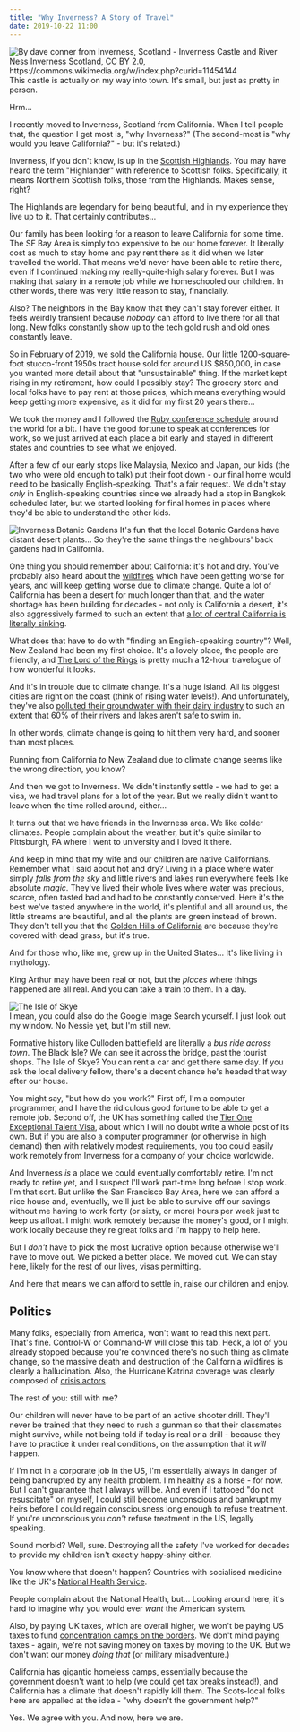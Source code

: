 ```yaml
---
title: "Why Inverness? A Story of Travel"
date: 2019-10-22 11:00
---
```


<div class="inset pull-right d-none d-sm-block">
  <img class="" src="/images/800px-Inverness_Castle_and_River_Ness_Inverness_Scotland_-_conner395.jpg" alt="By dave conner from Inverness, Scotland - Inverness Castle and River Ness Inverness Scotland, CC BY 2.0, https://commons.wikimedia.org/w/index.php?curid=11454144" />
  This castle is actually on my way into town. It's small, but just as pretty in person.
</div>

Hrm...

I recently moved to Inverness, Scotland from California. When I tell people that, the question I get most is, "why Inverness?" (The second-most is "why would you leave California?" - but it's related.)

Inverness, if you don't know, is up in the [Scottish Highlands](https://en.wikipedia.org/wiki/Scottish_Highlands). You may have heard the term "Highlander" with reference to Scottish folks. Specifically, it means Northern Scottish folks, those from the Highlands. Makes sense, right?

The Highlands are legendary for being beautiful, and in my experience they live up to it. That certainly contributes...

Our family has been looking for a reason to leave California for some time. The SF Bay Area is simply too expensive to be our home forever. It literally cost as much to stay home and pay rent there as it did when we later travelled the world. That means we'd never have been able to retire there, even if I continued making my really-quite-high salary forever. But I was making that salary in a remote job while we homeschooled our children. In other words, there was very little reason to stay, financially.

Also? The neighbors in the Bay know that they can't stay forever either. It feels weirdly transient because *nobody* can afford to live there for all that long. New folks constantly show up to the tech gold rush and old ones constantly leave.

So in February of 2019, we sold the California house. Our little 1200-square-foot stucco-front 1950s tract house sold for around US $850,000, in case you wanted more detail about that "unsustainable" thing. If the market kept rising in my retirement, how could I possibly stay? The grocery store and local folks have to pay rent at those prices, which means everything would keep getting more expensive, as it did for my first 20 years there...

We took the money and I followed the [Ruby conference schedule](https://rubyconferences.org/) around the world for a bit. I have the good fortune to speak at conferences for work, so we just arrived at each place a bit early and stayed in different states and countries to see what we enjoyed.

After a few of our early stops like Malaysia, Mexico and Japan, our kids (the two who were old enough to talk) put their foot down - our final home would need to be basically English-speaking. That's a fair request. We didn't stay *only* in English-speaking countries since we already had a stop in Bangkok scheduled later, but we started looking for final homes in places where they'd be able to understand the other kids.

<div class="inset pull-left d-none d-sm-block">
  <img class="" src="/images/inverness_botanic_gardens.jpg" alt="Inverness Botanic Gardens"></img>
  It's fun that the local Botanic Gardens have distant desert plants... So they're the same things the neighbours' back gardens had in California.
</div>

One thing you should remember about California: it's hot and dry. You've probably also heard about the [wildfires](https://en.wikipedia.org/wiki/2019_California_wildfires) which have been getting worse for years, and will keep getting worse due to climate change. Quite a lot of California has been a desert for much longer than that, and the water shortage has been building for decades - not only is California a desert, it's also aggressively farmed to such an extent that [a lot of central California is literally sinking](https://www.theguardian.com/us-news/2015/nov/28/california-central-valley-sinking-farmers-deepwater-wells).

What does that have to do with "finding an English-speaking country"? Well, New Zealand had been my first choice. It's a lovely place, the people are friendly, and [The Lord of the Rings](https://en.wikipedia.org/wiki/The_Lord_of_the_Rings_(film_series)) is pretty much a 12-hour travelogue of how wonderful it looks.

And it's in trouble due to climate change. It's a huge island. All its biggest cities are right on the coast (think of rising water levels!). And unfortunately, they've also [polluted their groundwater with their dairy industry](https://www.economist.com/asia/2017/11/16/dairy-farming-is-polluting-new-zealands-water) to such an extent that 60% of their rivers and lakes aren't safe to swim in.

In other words, climate change is going to hit them very hard, and sooner than most places.

Running from California *to* New Zealand due to climate change seems like the wrong direction, you know?

And then we got to Inverness. We didn't instantly settle - we had to get a visa, we had travel plans for a lot of the year. But we really didn't want to leave when the time rolled around, either...

It turns out that we have friends in the Inverness area. We like colder climates. People complain about the weather, but it's quite similar to Pittsburgh, PA where I went to university and I loved it there.

And keep in mind that my wife and our children are native Californians. Remember what I said about hot and dry? Living in a place where water simply *falls from the sky* and little rivers and lakes run everywhere feels like absolute *magic*. They've lived their whole lives where water was precious, scarce, often tasted bad and had to be constantly conserved. Here it's the best we've tasted anywhere in the world, it's plentiful and all around us, the little streams are beautiful, and all the plants are green instead of brown. They don't tell you that the [Golden Hills of California](https://www.google.com/search?tbm=isch&sxsrf=ACYBGNR4sQ1p5NGKtdidkNV9By4GW9F79A%3A1571665669915&source=hp&biw=1272&bih=618&ei=BbetXZSmNczQaOPqmOAM&q=golden+hills+of+california&oq=golden+hill&gs_l=img.3.0.35i39j0l9.1306.2481..3091...0.0..0.137.777.11j1......0....1..gws-wiz-img.....10..35i362i39j0i3.KFW4xJXQm9w) are because they're covered with dead grass, but it's true.

And for those who, like me, grew up in the United States... It's like living in mythology.

King Arthur may have been real or not, but the *places* where things happened are all real. And you can take a train to them. In a day.

<div class="inset pull-right d-none d-sm-block">
  <img class="" src="/images/Old-Man-of-Storr.jpg" alt="The Isle of Skye"></img><br/>
  I mean, you could also do the Google Image Search yourself. I just look out my window. No Nessie yet, but I'm still new.
</div>

Formative history like Culloden battlefield are literally a *bus ride across town*. The Black Isle? We can see it across the bridge, past the tourist shops. The Isle of Skye? You can rent a car and get there same day. If you ask the local delivery fellow, there's a decent chance he's headed that way after our house.

You might say, "but how do you work?" First off, I'm a computer programmer, and I have the ridiculous good fortune to be able to get a remote job. Second off, the UK has something called the [Tier One Exceptional Talent Visa](https://ayjsolicitors.com/uk-personal/tier-1-exceptional-talent-visa/), about which I will no doubt write a whole post of its own. But if you are also a computer programmer (or otherwise in high demand) then with relatively modest requirements, you too could easily work remotely from Inverness for a company of your choice worldwide.

And Inverness *is* a place we could eventually comfortably retire. I'm not ready to retire yet, and I suspect I'll work part-time long before I stop work. I'm that sort. But unlike the San Francisco Bay Area, here we can afford a nice house and, eventually, we'll just be able to survive off our savings without me having to work forty (or sixty, or more) hours per week just to keep us afloat. I might work remotely because the money's good, or I might work locally because they're great folks and I'm happy to help here.

But I *don't* have to pick the most lucrative option because otherwise we'll have to move out. We picked a better place. We moved out. We can stay here, likely for the rest of our lives, visas permitting.

And here that means we can afford to settle in, raise our children and enjoy.

## Politics

Many folks, especially from America, won't want to read this next part. That's fine. Control-W or Command-W will close this tab. Heck, a lot of you already stopped because you're convinced there's no such thing as climate change, so the massive death and destruction of the California wildfires is clearly a hallucination. Also, the Hurricane Katrina coverage was clearly composed of [crisis actors](https://www.theguardian.com/us-news/2018/feb/21/crisis-actors-deep-state-false-flag-the-rise-of-conspiracy-theory-code-words).

The rest of you: still with me?

Our children will never have to be part of an active shooter drill. They'll never be trained that they need to rush a gunman so that their classmates might survive, while not being told if today is real or a drill - because they have to practice it under real conditions, on the assumption that it *will* happen.

If I'm not in a corporate job in the US, I'm essentially always in danger of being bankrupted by any health problem. I'm healthy as a horse - for now. But I can't guarantee that I always will be. And even if I tattooed "do not resuscitate" on myself, I could still become unconscious and bankrupt my heirs before I could regain consciousness long enough to refuse treatment. If you're unconscious you *can't* refuse treatment in the US, legally speaking.

Sound morbid? Well, sure. Destroying all the safety I've worked for decades to provide my children isn't exactly happy-shiny either.

You know where that doesn't happen? Countries with socialised medicine like the UK's [National Health Service](https://en.wikipedia.org/wiki/National_Health_Service_(England)).

People complain about the National Health, but... Looking around here, it's hard to imagine why you would ever *want* the American system.

Also, by paying UK taxes, which are overall higher, we won't be paying US taxes to fund [concentration camps on the borders](https://en.wikipedia.org/wiki/List_of_concentration_and_internment_camps#Migrants_at_the_Mexico%E2%80%93United_States_border). We don't mind paying taxes - again, we're not saving money on taxes by moving to the UK. But we don't want our money *doing that* (or military misadventure.)

California has gigantic homeless camps, essentially because the government doesn't want to help (we could get tax breaks instead!), and California has a climate that doesn't rapidly kill them. The Scots-local folks here are appalled at the idea - "why doesn't the government help?"

Yes. We agree with you. And now, here we are.
